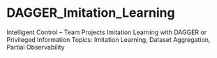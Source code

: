 # DAGGER_Imitation_Learning
Intelligent Control – Team Projects Imitation Learning with DAGGER or Privileged Information Topics: Imitation Learning, Dataset Aggregation, Partial Observability
